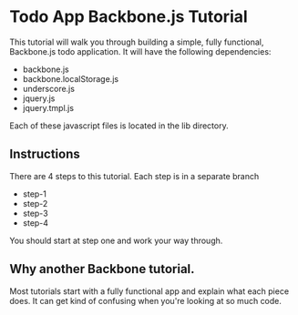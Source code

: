 # Todo App Backbone.js Tutorial

This tutorial will walk you through building a simple, fully functional, Backbone.js todo application. It will
have the following dependencies: 

* backbone.js
* backbone.localStorage.js
* underscore.js
* jquery.js
* jquery.tmpl.js

Each of these javascript files is located in the lib directory.

## Instructions

There are 4 steps to this tutorial. Each step is in a separate branch

* step-1
* step-2
* step-3
* step-4

You should start at step one and work your way through. 

## Why another Backbone tutorial.

Most tutorials start with a fully functional app and explain what each piece does. It can get kind of confusing 
when you're looking at so much code.
